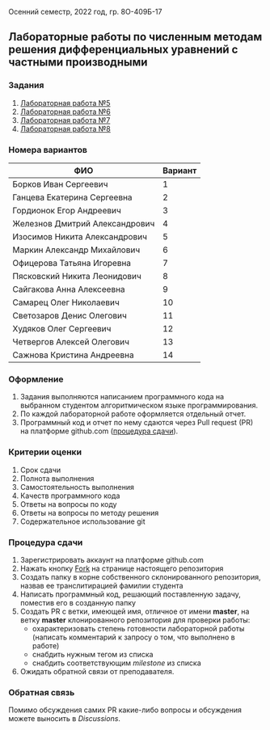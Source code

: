 Осенний семестр, 2022 год, гр. 8О-409Б-17

## Лабораторные работы по численным методам решения дифференциальных уравнений с частными производными

### Задания
1. [Лабораторная работа №5](tasks/numeric-methods-lab-5-1.zip)
2. [Лабораторная работа №6](tasks/numeric-methods-lab-6-2.zip)
3. [Лабораторная работа №7](tasks/numeric-methods-lab-7-3.zip)
4. [Лабораторная работа №8](tasks/numeric-methods-lab-8-4.zip)

### Номера вариантов
ФИО                            | Вариант
-------------------------------|---------
Борков Иван Сергеевич          | 1
Ганцева Екатерина Сергеевна    | 2
Гордионок Егор Андреевич       | 3
Железнов Дмитрий Александрович | 4
Изосимов Никита Александрович  | 5
Маркин Александр Михайлович    | 6
Офицерова Татьяна Игоревна     | 7
Пясковский Никита Леонидович   | 8
Сайгакова Анна Алексеевна      | 9
Самарец Олег Николаевич        | 10
Светозаров Денис Олегович      | 11
Худяков Олег Сергеевич         | 12
Четвергов Алексей Олегович     | 13
Сажнова Кристина Андреевна     | 14

### Оформление
1. Задания выполняются написанием программного кода на выбранном студентом алгоритмическом языке программирования.
2. По каждой лабораторной работе оформляется отдельный отчет.
3. Программный код и отчет по нему сдаются через Pull request (PR) на платформе github.com ([процедура сдачи](#процедура-сдачи)).

### Критерии оценки
1. Срок сдачи
2. Полнота выполнения
3. Самостоятельность выполнения
4. Качеств программного кода
5. Ответы на вопросы по коду
6. Ответы на вопросы по методу решения
7. Содержательное использование git

### Процедура сдачи
1. Зарегистрировать аккаунт на платформе github.com
2. Нажать кнопку [Fork](https://github.com/pivovarov-mai/80-409b-19/fork) на странице настоящего репозитория
3. Создать папку в корне собственного склонированного репозитория, назвав ее транслитирацией фамилии студента
4. Написать программный код, решающий поставленную задачу, поместив его в созданную папку
5. Создать PR с ветки, имеющей имя, отличное от имени **master**, на ветку **master** клонированного репозитория для проверки работы:
   - охарактеризовать степень готовности лабораторной работы (написать комментарий к запросу о том, что выполнено в работе)
   - снабдить нужным тегом из списка
   - снабдить соответствующим *milestone* из списка
6. Ожидать обратной связи от преподавателя.

### Обратная связь
Помимо обсуждения самих PR какие-либо вопросы и обсуждения можете выносить в *Discussions*.
